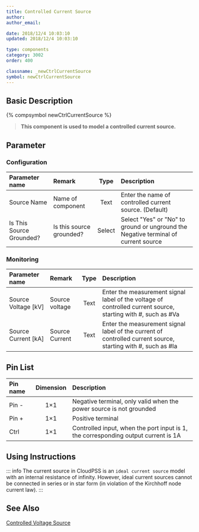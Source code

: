 ```yaml
---
title: Controlled Current Source
author: 
author_email:

date: 2018/12/4 10:03:10
updated: 2018/12/4 10:03:10

type: components
category: 3002
order: 400

classname: _newCtrlCurrentSource
symbol: newCtrlCurrentSource
---
```

## Basic Description
{% compsymbol newCtrlCurrentSource %}

> **This component is used to model a controlled current source.**

## Parameter
### Configuration
| Parameter name | Remark | Type | Description |
| :--- | :--- | :--: | :--- |
| Source Name | Name of component | Text | Enter the name of controlled current source. (Default) |
| Is This Source Grounded? | Is this source grounded? | Select | Select "Yes" or "No" to ground or unground the Negative terminal of current source |

### Monitoring
| Parameter name | Remark | Type | Description |
| :--- | :--- | :--: | :--- |
| Source Voltage \[kV\] | Source voltage | Text | Enter the measurement signal label of the voltage of controlled current source, starting with #, such as #Va |
| Source Current \[kA\] | Source Current | Text | Enter the measurement signal label of the current of controlled current source, starting with #, such as #Ia |


## Pin List

| Pin name | Dimension | Description |
| :--- | :--:  | :--- |
| Pin - | 1×1 | Negative terminal, only valid when the power source is not grounded |
| Pin + | 1×1 | Positive terminal |
| Ctrl | 1×1 | Controlled input, when the port input is 1, the corresponding output current is 1A |

## Using Instructions

::: info
The current source in CloudPSS is an `ideal current source`  model with an internal resistance of infinity. However, ideal current sources cannot be connected in series or in star form (in violation of the Kirchhoff node current law).
:::


## See Also

[Controlled Voltage Source](comp_newCtrlVoltageSource.md)
